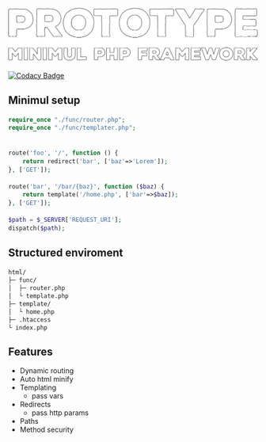 ![](https://github.com/NotReeceHarris/NotReeceHarris/blob/main/cdn/prototype-FRAMEWORK-logo.png?raw=true)

[![Codacy Badge](https://app.codacy.com/project/badge/Grade/33fce443d5044910a027d0f5bd449771)](https://www.codacy.com/gh/NotReeceHarris/Prototype/dashboard?utm_source=github.com&amp;utm_medium=referral&amp;utm_content=NotReeceHarris/Prototype&amp;utm_campaign=Badge_Grade)

## Minimul setup
```php
require_once "./func/router.php";
require_once "./func/templater.php";


route('foo', '/', function () {
    return redirect('bar', ['baz'=>'Lorem']);
}, ['GET']);

route('bar', '/bar/{baz}', function ($baz) {
    return template('/home.php', ['bar'=>$baz]);
}, ['GET']);

$path = $_SERVER['REQUEST_URI'];
dispatch($path);
```

## Structured enviroment
```tree
html/
├─ func/
│  ├─ router.php
│  └ template.php
├─ template/
│  └ home.php
├─ .htaccess
└ index.php
```

## Features
- Dynamic routing
- Auto html minify
- Templating
  - pass vars
- Redirects
  - pass http params
- Paths
- Method security

